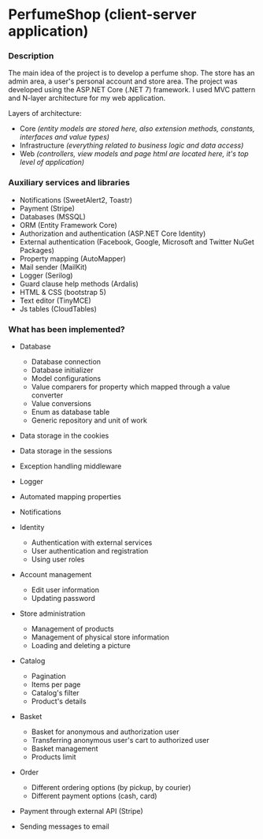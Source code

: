 # PerfumeShop (client-server application) 

### Description 

The main idea of the project is to develop a perfume shop.
The store has an admin area, a user's personal account and store area.
The project was developed using the ASP.NET Core (.NET 7) framework.
I used MVC pattern and N-layer architecture for my web application.

Layers of architecture: 
- Core *(entity models are stored here, also extension methods, constants, interfaces and value types)*
- Infrastructure *(everything related to business logic and data access)*
- Web *(controllers, view models and page html are located here, it's top level of application)*

### Auxiliary services and libraries

- Notifications (SweetAlert2, Toastr)
- Payment (Stripe)
- Databases (MSSQL)
- ORM (Entity Framework Core)
- Authorization and authentication (ASP.NET Core Identity)
- External authentication (Facebook, Google, Microsoft and Twitter NuGet Packages)
- Property mapping (AutoMapper)
- Mail sender (MailKit)
- Logger (Serilog)
- Guard clause help methods (Ardalis)
- HTML & CSS (bootstrap 5)
- Text editor (TinyMCE)
- Js tables (CloudTables)

### What has been implemented?

- Database
  - Database connection
  - Database initializer
  - Model сonfigurations
  - Value comparers for property which mapped through a value converter
  - Value conversions
  - Enum as database table
  - Generic repository and unit of work
    
- Data storage in the cookies
- Data storage in the sessions
- Exception handling middleware
- Logger
- Automated mapping properties
- Notifications

- Identity
  - Authentication with external services
  - User authentication and registration
  - Using user roles

- Account management
  - Edit user information
  - Updating password

- Store administration
  - Management of products
  - Management of physical store information
  - Loading and deleting a picture

- Catalog
  - Pagination
  - Items per page
  - Catalog's filter
  - Product's details

- Basket
  - Basket for anonymous and authorization user
  - Transferring anonymous user's cart to authorized user
  - Basket management
  - Products limit

- Order
   - Different ordering options (by pickup, by courier)
   - Different payment options (cash, card)
     
- Payment through external API (Stripe)
- Sending messages to email







